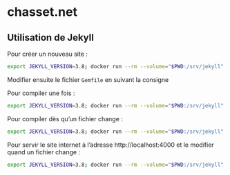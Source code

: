 # chasset.net

## Utilisation de Jekyll

Pour créer un nouveau site :

```bash
export JEKYLL_VERSION=3.8; docker run --rm --volume="$PWD:/srv/jekyll" -it jekyll/jekyll:$JEKYLL_VERSION jekyll new .
```

Modifier ensuite le fichier `Gemfile` en suivant la consigne 

Pour compiler une fois :

```bash
export JEKYLL_VERSION=3.8; docker run --rm --volume="$PWD:/srv/jekyll" -it jekyll/jekyll:$JEKYLL_VERSION jekyll build
```

Pour compiler dès qu’un fichier change :

```bash
export JEKYLL_VERSION=3.8; docker run --rm --volume="$PWD:/srv/jekyll" -it jekyll/jekyll:$JEKYLL_VERSION jekyll build --watch
```

Pour servir le site internet à l’adresse http://localhost:4000 et le modifier quand un fichier change :

```bash
export JEKYLL_VERSION=3.8; docker run --rm --volume="$PWD:/srv/jekyll" -p 4000:4000 -it jekyll/jekyll:$JEKYLL_VERSION jekyll serve --watch
```
